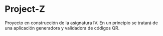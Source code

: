 # Project-Z
Proyecto en construcción de la asignatura IV.
En un principio se tratará de una aplicación generadora y validadora de códigos QR.

